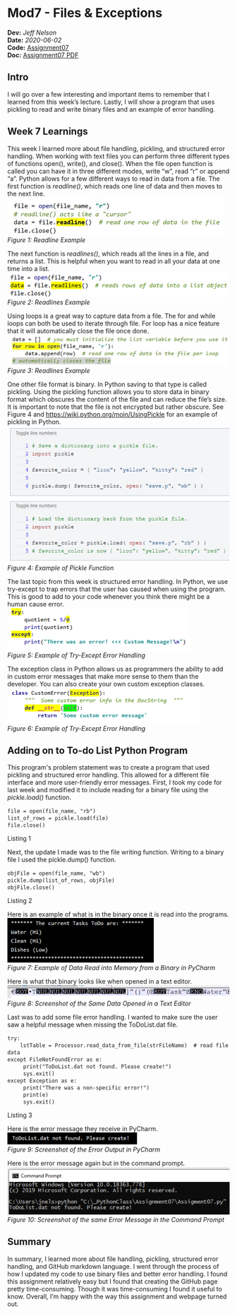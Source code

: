 # Mod7 - Files & Exceptions
**Dev:** *Jeff Nelson*  
**Date:** *2020-06-02*  
**Code:** [Assignment07](../Assigment07.py)   
**Doc:** [Assignment07 PDF](../Assignment07.pdf)

## Intro  
I will go over a few interesting and important items to remember that I learned from this week’s lecture. Lastly, I will show a program that uses pickling to read and write binary files and an example of error handling. 

## Week 7 Learnings
This week I learned more about file handling, pickling, and structured error handling. When working with text files you can perform three different types of functions open(), write(), and close(). When the file open function is called you can have it in three different modes, write “w”, read “r” or append “a”. Python allows for a few different ways to read in data from a file. The first function is *readline()*, which reads one line of data and then moves to the next line.      
![Readline Example](Fig%201.jpg "Readline Example")    
*Figure 1: Readline Example*

The next function is *readlines()*, which reads all the lines in a file, and returns a list. This is helpful when you want to read in all your data at one time into a list.    
![Readlines Example](Fig%202.png "Readlines Example")      
*Figure 2: Readlines Example*

Using loops is a great way to capture data from a file. The for and while loops can both be used to iterate through file. For loop has a nice feature that it will automatically close the file once done.        
![Read File For Loop Example](Fig%203.jpg "Read File For Loop Example")     
*Figure 3: Readlines Example*

One other file format is binary. In Python saving to that type is called pickling. Using the pickling function allows you to store data in binary format which obscures the content of the file and can reduce the file’s size. It is important to note that the file is not encrypted but rather obscure. See Figure 4 and https://wiki.python.org/moin/UsingPickle for an example of pickling in Python.    
![Example of Pickle Function](fig%204.png "Example of Pickle Function")    
*Figure 4: Example of Pickle Function*

The last topic from this week is structured error handling. In Python, we use try-except to trap errors that the user has caused when using the program. This is good to add to your code whenever you think there might be a human cause error.  
![Example of Try-Except Error Handling](fig5.png "Example of Try-Except Error Handling")    
*Figure 5: Example of Try-Except Error Handling*

The exception class in Python allows us as programmers the ability to add in custom error messages that make more sense to them than the developer.  You can also create your own custom exception classes.   
![Example of Custom Error Message Class](fig6.png "Example of Custom Error Message Class")    
*Figure 6: Example of Try-Except Error Handling*

## Adding on to To-do List Python Program

This program's problem statement was to create a program that used pickling and structured error handling. This allowed for a different file interface and more user-friendly error messages.
First, I took my code for last week and modified it to include reading for a binary file using the *pickle.load()* function. 
```
file = open(file_name, "rb")
list_of_rows = pickle.load(file)
file.close()
```
Listing 1   

Next, the update I made was to the file writing function. Writing to a binary file I used the pickle.dump() function.   
```
objFile = open(file_name, "wb")
pickle.dump(list_of_rows, objFile)
objFile.close()
```    
Listing 2

Here is an example of what is in the binary once it is read into the programs.   
![Example of Data Read into Memory from a Binary in PyCharm](fig7.png "Example of Data Read into Memory from a Binary in PyCharm")    
*Figure 7: Example of Data Read into Memory from a Binary in PyCharm*   

Here is what that binary looks like when opened in a text editor.   
![Screenshot of the Same Data Opened in a Text Editor](fig8.png "Screenshot of the Same Data Opened in a Text Editor")    
*Figure 8: Screenshot of the Same Data Opened in a Text Editor*     

Last was to add some file error handling. I wanted to make sure the user saw a helpful message when missing the ToDoList.dat file.   
```
try:
    lstTable = Processor.read_data_from_file(strFileName)  # read file data
except FileNotFoundError as e:
     print("ToDoList.dat not found. Please create!")
     sys.exit()
except Exception as e:
     print("There was a non-specific error!")
     print(e)
     sys.exit()
```
Listing 3

Here is the error message they receive in PyCharm.    
![Screenshot of the Error Output in PyCharm](fig9.png "Screenshot of the Error Output in PyCharm")    
*Figure 9: Screenshot of the Error Output in PyCharm*     

Here is the error message again but in the command prompt.  
![Screenshot of the same Error Message in the Command Prompt](fig10.png "Screenshot of the same Error Message in the Command Prompt")    
*Figure 10: Screenshot of the same Error Message in the Command Prompt*  

## Summary
In summary, I learned more about file handling, pickling, structured error handling, and GitHub markdown language. I went through the process of how I updated my code to use binary files and better error handling. I found this assignment relatively easy but I found that creating the GitHub page pretty time-consuming. Though it was time-consuming I found it useful to know. Overall, I’m happy with the way this assignment and webpage turned out. 
